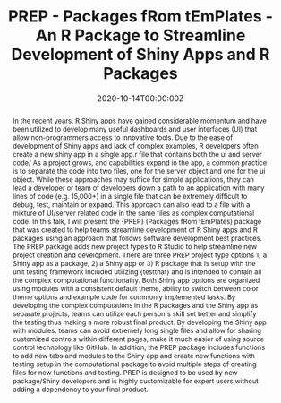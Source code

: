 ---
title: 'PREP - Packages fRom tEmPlates - An R Package to Streamline Development of Shiny Apps and R Packages'
authors:
- J. Kyle Wathen
date: '2020-10-14T00:00:00Z'

# Schedule page publish date (NOT proceeding's date).
publishDate: '20001-01-01T00:00:00Z'

# proceeding type.
# Legend: 0 = Uncategorized; 1 = Talk, 2 = Keynote, 3 = Workshop
# To add more update publications_types.toml and en.yaml
publication_types: ['1']
publication_type_description: Talk

# proceeding name and optional abbreviated proceeding name.
publication: Presented at 2020 Conference
publication_short: Presented at 2020 Conference

abstract: In the recent years, R Shiny apps have gained considerable momentum and have been utilized to develop many useful dashboards and user interfaces (UI) that allow non-programmers access to innovative tools. Due to the ease of development of Shiny apps and lack of complex examples, R developers often create a new shiny app in a single app.r file that contains both the ui and server code/ As a project grows, and capabilities expand in the app, a common practice is to separate the code into two files, one for the server object and one for the ui object. While these approaches may suffice for simple applications, they can lead a developer or team of developers down a path to an application with many lines of code (e.g. 15,000+) in a single file that can be extremely difficult to debug, test, maintain or expand. This approach can also lead to a file with a mixture of UI/server related code in the same files as complex computational code. In this talk, I will present the {PREP} (Packages fRom tEmPlates) package that was created to help teams streamline development of R Shiny apps and R packages using an approach that follows software development best practices. The PREP package adds new project types to R Studio to help streamline new project creation and development. There are three PREP project type options 1) a Shiny app as a package, 2) a Shiny app or 3) R package that is setup with the unit testing framework included utilizing {testthat} and is intended to contain all the complex computational functionality. Both Shiny app options are organized using modules with a consistent default theme, ability to switch between color theme options and example code for commonly implemented tasks. By developing the complex computations in the R packages and the Shiny app as separate projects, teams can utilize each person's skill set better and simplify the testing thus making a more robust final product. By developing the Shiny app with modules, teams can avoid extremely long single files and allow for sharing customized controls within different pages, make it much easier of using source control technology like GitHub. In addition, the PREP package includes functions to add new tabs and modules to the Shiny app and create new functions with testing setup in the computational package to avoid multiple steps of creating files for new functions and testing. PREP is designed to be used by new package/Shiny developers and is highly customizable for expert users without adding a dependency to your final product.

tags:
- Rstudio
featured: false

links:
url_slides: 'https://github.com/rinpharma/2020_presentations/tree/master/talks_folder/2020-Wathen-PREP.pptx'
url_video: 'https://youtu.be/_Hfq8ymQWIY'

---